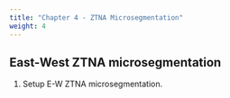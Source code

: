 ```yaml
---
title: "Chapter 4 - ZTNA Microsegmentation"
weight: 4
---
```


## East-West ZTNA microsegmentation 

1. Setup E-W ZTNA microsegmentation.
